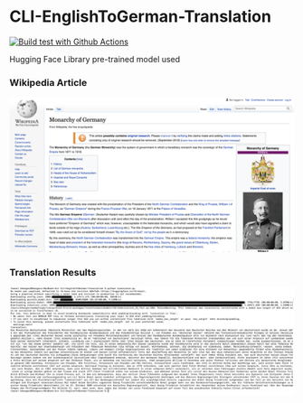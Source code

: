 # CLI-EnglishToGerman-Translation

[![Build test with Github Actions](https://github.com/BombayBrownBoy09/CLI-EnglishToGerman-Translation/actions/workflows/main.yml/badge.svg)](https://github.com/BombayBrownBoy09/CLI-EnglishToGerman-Translation/actions/workflows/main.yml)

Hugging Face Library pre-trained model used

### Wikipedia Article
![Article](article.png)

### Translation Results

![pre trained model translating english to german](translating.png)
